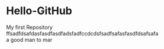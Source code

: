# Hello-GitHub
My first Repository
ffsadfdsafdasfasdfasdfadsfadfccdcdsfsadfsafasfasdfdsafsafa  
a good man to mar
